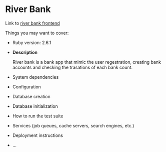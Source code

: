 # River Bank 

Link to [river bank frontend](https://github.com/Mnkith/river-bank-frontend)

Things you may want to cover:

* Ruby version: 2.6.1

* **Description**

  River bank is a bank app that mimic the user regestration, creating bank accounts and checking the trasations of each bank count. 

* System dependencies

* Configuration

* Database creation

* Database initialization

* How to run the test suite

* Services (job queues, cache servers, search engines, etc.)

* Deployment instructions

* ...
